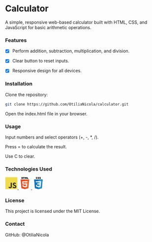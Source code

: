 # Calculator

A simple, responsive web-based calculator built with HTML, CSS, and JavaScript for basic arithmetic operations.

### Features

- [x] Perform addition, subtraction, multiplication, and division.

- [x] Clear button to reset inputs.

- [x] Responsive design for all devices.

### Installation

Clone the repository: 

```bash
git clone https://github.com/OtiliaNicola/calculator.git
 ```

Open the index.html file in your browser.

### Usage

Input numbers and select operators (+, -, *, /).

Press = to calculate the result.

Use C to clear.

### Technologies Used

<p>
   <!-- js -->
 <a 
    href="https://www.javascript.com/" 
    target="_blank" rel="noreferrer"> 
    <img
        src="https://raw.githubusercontent.com/devicons/devicon/master/icons/javascript/javascript-original.svg"
        alt="java" width="40" height="40"
    /> 
 </a>
 <!-- html -->
 <a 
    href="https://www.java.com" 
    target="_blank" rel="noreferrer"> 
    <img
        src="https://raw.githubusercontent.com/devicons/devicon/master/icons/html5/html5-original-wordmark.svg"
        alt="java" width="40" height="40"
    /> 
 </a> 
 <!-- css -->
 <a 
    href="https://www.java.com" 
    target="_blank" rel="noreferrer"> 
    <img
        src="https://raw.githubusercontent.com/devicons/devicon/master/icons/css3/css3-original-wordmark.svg"
        alt="java" width="40" height="40"
    /> 
 </a>
</p>

### License

This project is licensed under the MIT License.

### Contact

GitHub: @OtiliaNicola
